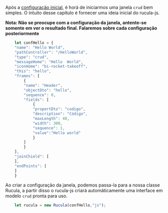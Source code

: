 Após a [configuração inicial](configuracao.md), é horá de iniciarmos uma janela `crud` bem simples. O intuito desse capítulo é fornecer uma ideia inicial do rucula-js.


**Nota: Não se preocupe com a configuração da janela, antente-se somente em ver o resultado final. Falaremos sobre cada configuração posteriormente**


```js
    let confHello = {
    "name": "Hello World",
    "pathController": "/HelloWorld",
    "type": "crud",
    "messageHome": "Hello  World",
    "iconHome": "bi-rocket-takeoff",
    "this": "hello",
    "frames": [
        {
        "name": "Header",
        "objectDto": "hello",
        "sequence": 0,
        "fields": [
            {
            "propertDto": "codigo",
            "description": "Código",
            "maxLength": 40,
            "width": 300,
            "sequence": 1,
            "value":"Hello world"
            }
        ]
        }
    ],
    "joinChield": [
    ],
    "endPoints": [
    ]
    }
```

Ao criar a configuração da janela, podemos passa-la para a nossa classe Rucula, a partir disso o rucula-js criará automáticamente uma interface em modelo `crud` pronta para uso.

```js
    let rucula = new Rucula(confHello,"js");
```
